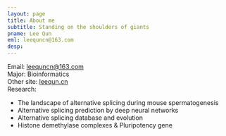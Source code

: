 ```yaml
---
layout: page
title: About me
subtitle: Standing on the shoulders of giants
pname: Lee Qun
eml: leequncn@163.com
desp:
---
```

Email: <a href="mailto:leequncn@163.com" target="_blank">leequncn@163.com</a><br>
Major: Bioinformatics <br>
Other site: <a href="http://www.leequn.cn/" target="_blank">leequn.cn</a> <br>
Research: 
- The landscape of alternative splicing during mouse spermatogenesis
- Alternative splicing prediction by deep neural networks
- Alternative splicing database and evolution
- Histone demethylase complexes & Pluripotency gene <br>

